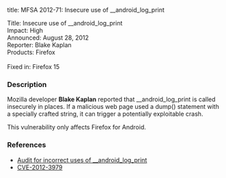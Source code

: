 title: MFSA 2012-71: Insecure use of __android_log_print

<p>
<span class="label">Title:</span>      Insecure use of __android_log_print<br/>
<span class="label">Impact:</span>     High<br/>
<span class="label">Announced:</span>  August 28, 2012<br/>
<span class="label">Reporter:</span>   Blake Kaplan<br/>
<span class="label">Products:</span>   Firefox<br/>
<br/>
<span class="label">Fixed in:</span>   Firefox 15<br/>
</p>


<h3>Description</h3>

<p>Mozilla developer <strong>Blake Kaplan</strong> reported that
__android_log_print is called insecurely in places. If a malicious web page used
a dump() statement with a specially crafted string, it can trigger a potentially
exploitable crash.
</p>

<p class="note">This vulnerability only affects Firefox for Android.</p>


<h3>References</h3>

<ul>
  <li><a href="https://bugzilla.mozilla.org/show_bug.cgi?id=769265">
       Audit for incorrect uses of __android_log_print</a></li>
  <li><a href="http://cve.mitre.org/cgi-bin/cvename.cgi?name=CVE-2012-3979" class="ex-ref">CVE-2012-3979</a></li>
</ul>



